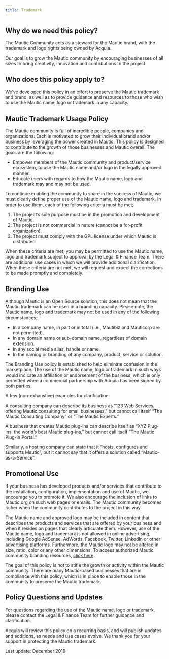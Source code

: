 ```yaml
---
title: Trademark
---
```


## Why do we need this policy?

The Mautic Community acts as a steward for the Mautic brand, with the trademark and logo rights being owned by Acquia. 

Our goal is to grow the Mautic community by encouraging businesses of all sizes to bring creativity, innovation and contributions to the project. 

## Who does this policy apply to?

We’ve developed this policy in an effort to preserve the Mautic trademark and brand, as well as to provide guidance and resources to those who wish to use the Mautic name, logo or trademark in any capacity.

## Mautic Trademark Usage Policy
The Mautic community is full of incredible people, companies and organizations. Each is motivated to grow their individual brand and/or business by leveraging the power created in Mautic. This policy is designed to contribute to the growth of those businesses and Mautic overall. The goals are the following:

* Empower members of the Mautic community and product/service ecosystem, to use the Mautic name and/or logo in the legally approved manner.
* Educate users with regards to how the Mautic name, logo and trademark may and may not be used.

To continue enabling the community to share in the success of Mautic, we must clearly define proper use of the Mautic name, logo and trademark. In order to use them, each of the following criteria must be met;

1. The project’s sole purpose must be in the promotion and development of Mautic.
2. The project is not commercial in nature (cannot be a for-profit organization).
3. The project must comply with the GPL license under which Mautic is distributed.

When these criteria are met, you may be permitted to use the Mautic name, logo and trademark subject to approval by the Legal & Finance Team. There are additional use cases in which we will provide additional clarification. When these criteria are not met, we will request and expect the corrections to be made promptly and completely.

## Branding Use
Although Mautic is an Open Source solution, this does not mean that the Mautic trademark can be used in a branding capacity. Please note, the Mautic name, logo and trademark may not be used in any of the following circumstances;

* In a company name, in part or in total (i.e., Mautibiz and Mauticorp are not permitted).
* In any domain name or sub-domain name, regardless of domain extension.
* In any social media alias, handle or name.
* In the naming or branding of any company, product, service or solution.

The Branding Use policy is established to help eliminate confusion in the marketplace. The use of the Mautic name, logo or trademark in such ways would indicate an affiliation or endorsement of the business, which is only permitted when a commercial partnership with Acquia has been signed by both parties.

A few (non-exhaustive) examples for clarification:

A consulting company can describe its business as “123 Web Services, offering Mautic consulting for small businesses,” but cannot call itself “The Mautic Consulting Company” or “The Mautic Experts.”

A business that creates Mautic plug-ins can describe itself as “XYZ Plug-ins, the world’s best Mautic plug-ins,” but cannot call itself “The Mautic Plug-in Portal.”

Similarly, a hosting company can state that it “hosts, configures and supports Mautic”, but it cannot say that it offers a solution called “Mautic-as-a-Service”.

## Promotional Use
If your business has developed products and/or services that contribute to the installation, configuration, implementation and use of Mautic, we encourage you to promote it. We also encourage the inclusion of links to Mautic.org on such web pages or emails. The Mautic community becomes richer when the community contributes to the project in this way.

The Mautic name and approved logo may be included in content that describes the products and services that are offered by your business and when it resides on pages that clearly articulate them. However, use of the Mautic name, logo and trademark is not allowed in online advertising, including Google AdSense, AdWords, Facebook, Twitter, LinkedIn or other advertising platforms. Furthermore, the Mautic logo may not be altered in size, ratio, color or any other dimensions. To access authorized Mautic community branding resources, [click here](https://www.mautic.org/about/logos-and-graphics).

The goal of this policy is not to stifle the growth or activity within the Mautic community. There are many Mautic-based businesses that are in compliance with this policy, which is in place to enable those in the community to preserve the Mautic trademark.

## Policy Questions and Updates

For questions regarding the use of the Mautic name, logo or trademark, please contact the Legal & Finance Team for further guidance and clarification.

Acquia will review this policy on a recurring basis, and will publish updates and additions, as needs and use cases evolve. We thank you for your support in protecting the Mautic trademark.

Last update: December 2019